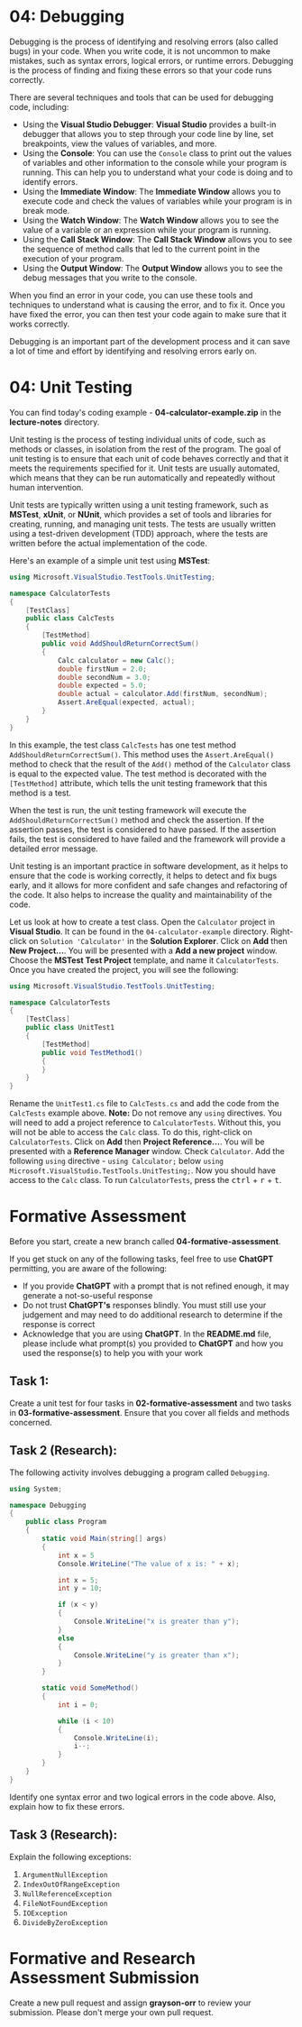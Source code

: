 # 04: Debugging

Debugging is the process of identifying and resolving errors (also called bugs) in your code. When you write code, it is not uncommon to make mistakes, such as syntax errors, logical errors, or runtime errors. Debugging is the process of finding and fixing these errors so that your code runs correctly.

There are several techniques and tools that can be used for debugging code, including:

* Using the **Visual Studio Debugger**: **Visual Studio** provides a built-in debugger that allows you to step through your code line by line, set breakpoints, view the values of variables, and more.
* Using the **Console**: You can use the `Console` class to print out the values of variables and other information to the console while your program is running. This can help you to understand what your code is doing and to identify errors.
* Using the **Immediate Window**: The **Immediate Window** allows you to execute code and check the values of variables while your program is in break mode.
* Using the **Watch Window**: The **Watch Window** allows you to see the value of a variable or an expression while your program is running.
* Using the **Call Stack Window**: The **Call Stack Window** allows you to see the sequence of method calls that led to the current point in the execution of your program.
* Using the **Output Window**: The **Output Window** allows you to see the debug messages that you write to the console.

When you find an error in your code, you can use these tools and techniques to understand what is causing the error, and to fix it. Once you have fixed the error, you can then test your code again to make sure that it works correctly.

Debugging is an important part of the development process and it can save a lot of time and effort by identifying and resolving errors early on.

# 04: Unit Testing

You can find today's coding example - **04-calculator-example.zip** in the **lecture-notes** directory.

Unit testing is the process of testing individual units of code, such as methods or classes, in isolation from the rest of the program. The goal of unit testing is to ensure that each unit of code behaves correctly and that it meets the requirements specified for it. Unit tests are usually automated, which means that they can be run automatically and repeatedly without human intervention.

Unit tests are typically written using a unit testing framework, such as **MSTest**, **xUnit**, or **NUnit**, which provides a set of tools and libraries for creating, running, and managing unit tests. The tests are usually written using a test-driven development (TDD) approach, where the tests are written before the actual implementation of the code.

Here's an example of a simple unit test using **MSTest**:

```cs
using Microsoft.VisualStudio.TestTools.UnitTesting;

namespace CalculatorTests
{
    [TestClass]
    public class CalcTests
    {
        [TestMethod]
        public void AddShouldReturnCorrectSum()
        {
            Calc calculator = new Calc();
            double firstNum = 2.0;
            double secondNum = 3.0;
            double expected = 5.0;
            double actual = calculator.Add(firstNum, secondNum);
            Assert.AreEqual(expected, actual);
        }
    }
}
```

In this example, the test class `CalcTests` has one test method `AddShouldReturnCorrectSum()`. This method uses the `Assert.AreEqual()` method to check that the result of the `Add()` method of the `Calculator` class is equal to the expected value. The test method is decorated with the `[TestMethod]` attribute, which tells the unit testing framework that this method is a test.

When the test is run, the unit testing framework will execute the `AddShouldReturnCorrectSum()` method and check the assertion. If the assertion passes, the test is considered to have passed. If the assertion fails, the test is considered to have failed and the framework will provide a detailed error message.

Unit testing is an important practice in software development, as it helps to ensure that the code is working correctly, it helps to detect and fix bugs early, and it allows for more confident and safe changes and refactoring of the code. It also helps to increase the quality and maintainability of the code.

Let us look at how to create a test class. Open the `Calculator` project in **Visual Studio**. It can be found in the `04-calculator-example` directory. Right-click on `Solution 'Calculator'` in the **Solution Explorer**. Click on **Add** then **New Project...**. You will be presented with a **Add a new project** window. Choose the **MSTest Test Project** template, and name it `CalculatorTests`. Once you have created the project, you will see the following:

```cs
using Microsoft.VisualStudio.TestTools.UnitTesting;

namespace CalculatorTests
{
    [TestClass]
    public class UnitTest1
    {
        [TestMethod]
        public void TestMethod1()
        {
        }
    }
}
```

Rename the `UnitTest1.cs` file to `CalcTests.cs` and add the code from the `CalcTests` example above. **Note:** Do not remove any `using` directives. You will need to add a project reference to `CalculatorTests`. Without this, you will not be able to access the `Calc` class. To do this, right-click on `CalculatorTests`. Click on **Add** then **Project Reference...**. You will be presented with a **Reference Manager** window. Check `Calculator`. Add the following `using` directive - `using Calculator;` below `using Microsoft.VisualStudio.TestTools.UnitTesting;`. Now you should have access to the `Calc` class. To run `CalculatorTests`, press the <kbd>ctrl</kbd> + <kbd>r</kbd> + <kbd>t</kbd>.

# Formative Assessment

Before you start, create a new branch called **04-formative-assessment**.

If you get stuck on any of the following tasks, feel free to use **ChatGPT** permitting, you are aware of the following:

- If you provide **ChatGPT** with a prompt that is not refined enough, it may generate a not-so-useful response
- Do not trust **ChatGPT's** responses blindly. You must still use your judgement and may need to do additional research to determine if the response is correct
- Acknowledge that you are using **ChatGPT**. In the **README.md** file, please include what prompt(s) you provided to **ChatGPT** and how you used the response(s) to help you with your work

## Task 1:

Create a unit test for four tasks in **02-formative-assessment** and two tasks in **03-formative-assessment**. Ensure that you cover all fields and methods concerned.

## Task 2 (Research):

The following activity involves debugging a program called `Debugging`.

```cs
using System;

namespace Debugging
{
    public class Program
    {
        static void Main(string[] args)
        {
            int x = 5
            Console.WriteLine("The value of x is: " + x);

            int x = 5;
            int y = 10;

            if (x < y)
            {
                Console.WriteLine("x is greater than y");
            }
            else
            {
                Console.WriteLine("y is greater than x");
            }
        }

        static void SomeMethod()
        {
            int i = 0;

            while (i < 10)
            {
                Console.WriteLine(i);
                i--;
            }
        }
    }
}
```

Identify one syntax error and two logical errors in the code above. Also, explain how to fix these errors.

## Task 3 (Research):

Explain the following exceptions:

1. `ArgumentNullException`
2. `IndexOutOfRangeException`
3. `NullReferenceException`
4. `FileNotFoundException`
5. `IOException`
6. `DivideByZeroException`

# Formative and Research Assessment Submission

Create a new pull request and assign **grayson-orr** to review your submission. Please don't merge your own pull request.